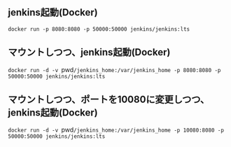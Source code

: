 ## jenkins起動(Docker)
`docker run -p 8080:8080 -p 50000:50000 jenkins/jenkins:lts`

## マウントしつつ、jenkins起動(Docker)
`docker run -d -v `pwd`/jenkins_home:/var/jenkins_home -p 8080:8080 -p 50000:50000 jenkins/jenkins:lts`


## マウントしつつ、ポートを10080に変更しつつ、jenkins起動(Docker)
`docker run -d -v `pwd`/jenkins_home:/var/jenkins_home -p 10080:8080 -p 50000:50000 jenkins/jenkins:lts`
